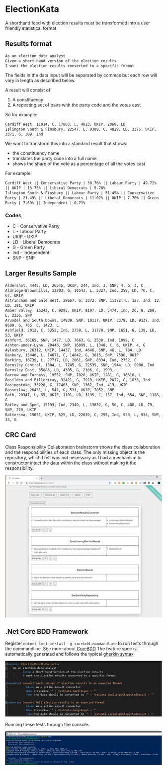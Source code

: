 # ElectionKata
A shorthand feed with election results must be transformed into a user friendly statistical format

## Results format

```
As an election data analyst
Given a short hand version of the election results
I want the election results converted to a specific format
```

The fields in the data input will be separated by commas but each row will vary in length as described below.

A result will consist of:

1. A constituency
2. A repeating set of pairs with the party code and the votes cast

So for example:

    Cardiff West, 11014, C, 17803, L, 4923, UKIP, 2069, LD
    Islington South & Finsbury, 22547, L, 9389, C, 4829, LD, 3375, UKIP, 3371, G, 309, Ind

We want to transform this into a standard result that shows:

* the constituency name
* translates the party code into a full name
* shows the share of the vote as a percentage of all the votes cast

For example:

    Cardiff West || Conservative Party | 30.76% || Labour Party | 49.72% || UKIP | 13.75% || Liberal Democrats | 5.78%
    Islington South & Finsbury || Labour Party | 51.45% || Conservative Party | 21.43% || Liberal Democrats | 11.02% || UKIP | 7.70% || Green Party | 7.69% || Independent | 0.71%

### Codes

* C - Conservative Party
* L - Labour Party
* UKIP - UKIP
* LD - Liberal Democrats
* G - Green Party
* Ind - Independent
* SNP - SNP

<div style="page-break-after: always;"></div>

## Larger Results Sample
```
Aldershot, 4445, LD, 26545, UKIP, 244, Ind, 3, SNP, 4, G, 3, C
Aldridge-Brownhills, 12703, G, 10543, L, 5327, Ind, 258, LD, 76, C, 67, UKIP
Altrincham and Sale West, 28667, G, 3372, SNP, 11372, L, 127, Ind, 13, LD, 381, UKIP
Amber Valley, 15242, C, 9295, UKIP, 8197, LD, 5474, Ind, 26, G, 269, L, 2336, SNP
Arundel and South Downs, 14939, SNP, 10117, UKIP, 3379, LD, 9137, Ind, 8699, G, 765, C, 1423, L
Ashfield, 2012, C, 5352, Ind, 2759, L, 31770, SNP, 1651, G, 138, LD, 53, UKIP
Ashford, 36165, SNP, 1477, LD, 7663, G, 2538, Ind, 1098, C
Ashton-under-Lyne, 20440, SNP, 16099, L, 1348, C, 6, UKIP, 4, G
Aylesbury, 26312, UKIP, 14437, Ind, 4646, SNP, 46, L, 784, LD
Banbury, 15440, L, 14671, C, 14842, G, 3615, SNP, 7590, UKIP
Barking, 10739, L, 27717, LD, 2061, SNP, 8334, Ind, 2752, C
Barnsley Central, 1804, L, 7745, G, 22535, SNP, 1944, LD, 8988, Ind
Barnsley East, 35886, LD, 4305, G, 2106, C, 1993, L
Barrow and Furness, 19552, SNP, 7020, UKIP, 1281, G, 16610, L
Basildon and Billericay, 32421, G, 7929, UKIP, 2072, C, 1833, Ind
Basingstoke, 33220, G, 17403, SNP, 1362, Ind, 413, UKIP
Bassetlaw, 26431, L, 541, G, 531, UKIP, 7052, SNP
Bath, 20347, L, 85, UKIP, 1101, LD, 3195, C, 137, Ind, 654, SNP, 1188, G
Batley and Spen, 15193, Ind, 2349, L, 13632, G, 50, C, 488, LD, 79, SNP, 270, UKIP
Battersea, 15031, UKIP, 525, LD, 22639, C, 255, Ind, 920, L, 934, SNP, 33, G
```

## CRC Card
Class Responsibility Collaboration brainstorm shows the class collaboration and the responsibilities of each class. The only missing object is the repository, which I felt was not necessary as I had a mechanism to constructor inject the data within the class without making it the responsibility.

!["CRC design"](screenshots/crc.png)

## .Net Core BDD Framework
Register `dotnet tool install -g corebdd.commandline` to run tests through the commandline. See more about [CoreBDD](https://github.com/stevenknox/CoreBDD)
The feature spec is automatically generated and follows the typical [gherkin syntax](https://docs.cucumber.io/gherkin/)

!["Gherkin"](screenshots/Feature-spec.png)

Running these tests through the console.

!["Test Results"](screenshots/corebdd-test.png)